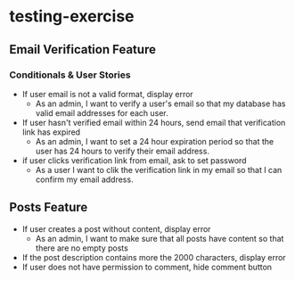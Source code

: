 # testing-exercise

## Email Verification Feature

### Conditionals & User Stories
* If user email is not a valid format, display error
  * As an admin, I want to verify a user's email so that my database has valid email addresses for each user.
* If user hasn't verified email within 24 hours, send email that verification link has expired
  * As an admin, I want to set a 24 hour expiration period so that the user has 24 hours to verify their email address.
* if user clicks verification link from email, ask to set password
  * As a user I want to clik the verification link in my email so that I can confirm my email address.

## Posts Feature
* If user creates a post without content, display error
  * As an admin, I want to make sure that all posts have content so that there are no empty posts
* If the post description contains more the 2000 characters, display error
* If user does not have permission to comment, hide comment button

